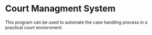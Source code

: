 # Court Managment System
This program can be used to automate the case handling process in a practical court enviornment.
